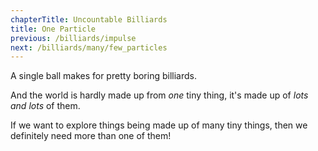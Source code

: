 ```yaml
---
chapterTitle: Uncountable Billiards
title: One Particle
previous: /billiards/impulse
next: /billiards/many/few_particles
---
```


<script>
    var sim = createSimulation({
        initialize: function(simulation) {
            var p = simulation.parameters;
            p.friction = 0.2;

            initBilliards(simulation, 1);

    		setToolbarAvailableTools(simulation.toolbar, ["impulse"]);
        }
    });
</script>


<div id="chapter">

<div class="page">
<div class="stepLog twoColumn">
A single ball makes for pretty boring billiards.

And the world is hardly made up from _one_ tiny thing, it's made up of _lots and lots_ of them.

If we want to explore things being made up of many tiny things, then we definitely need more than one of them!

</div>

<div class="twoColumn">
<script>
	insertHere(sim.div);
</script>
</div>
</div>
</div>